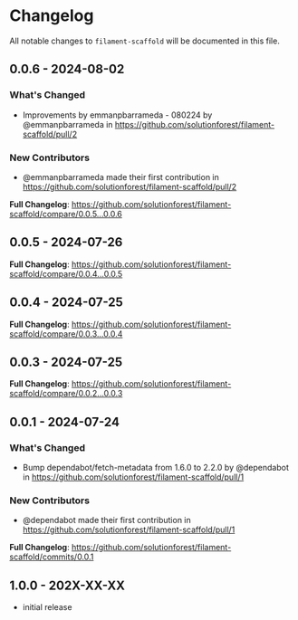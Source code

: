 # Changelog

All notable changes to `filament-scaffold` will be documented in this file.

## 0.0.6 - 2024-08-02

### What's Changed

* Improvements by emmanpbarrameda - 080224 by @emmanpbarrameda in https://github.com/solutionforest/filament-scaffold/pull/2

### New Contributors

* @emmanpbarrameda made their first contribution in https://github.com/solutionforest/filament-scaffold/pull/2

**Full Changelog**: https://github.com/solutionforest/filament-scaffold/compare/0.0.5...0.0.6

## 0.0.5 - 2024-07-26

**Full Changelog**: https://github.com/solutionforest/filament-scaffold/compare/0.0.4...0.0.5

## 0.0.4 - 2024-07-25

**Full Changelog**: https://github.com/solutionforest/filament-scaffold/compare/0.0.3...0.0.4

## 0.0.3 - 2024-07-25

**Full Changelog**: https://github.com/solutionforest/filament-scaffold/compare/0.0.2...0.0.3

## 0.0.1 - 2024-07-24

### What's Changed

* Bump dependabot/fetch-metadata from 1.6.0 to 2.2.0 by @dependabot in https://github.com/solutionforest/filament-scaffold/pull/1

### New Contributors

* @dependabot made their first contribution in https://github.com/solutionforest/filament-scaffold/pull/1

**Full Changelog**: https://github.com/solutionforest/filament-scaffold/commits/0.0.1

## 1.0.0 - 202X-XX-XX

- initial release
